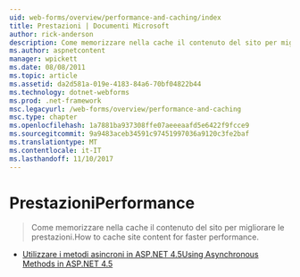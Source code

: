 ```yaml
---
uid: web-forms/overview/performance-and-caching/index
title: Prestazioni | Documenti Microsoft
author: rick-anderson
description: Come memorizzare nella cache il contenuto del sito per migliorare le prestazioni.
ms.author: aspnetcontent
manager: wpickett
ms.date: 08/08/2011
ms.topic: article
ms.assetid: da2d581a-019e-4183-84a6-70bf04822b44
ms.technology: dotnet-webforms
ms.prod: .net-framework
msc.legacyurl: /web-forms/overview/performance-and-caching
msc.type: chapter
ms.openlocfilehash: 1a7881ba937308ffe07aeeeaafd5e6422f9fcce9
ms.sourcegitcommit: 9a9483aceb34591c97451997036a9120c3fe2baf
ms.translationtype: MT
ms.contentlocale: it-IT
ms.lasthandoff: 11/10/2017
---
```

<a name="performance"></a><span data-ttu-id="8d85c-103">Prestazioni</span><span class="sxs-lookup"><span data-stu-id="8d85c-103">Performance</span></span>
====================
> <span data-ttu-id="8d85c-104">Come memorizzare nella cache il contenuto del sito per migliorare le prestazioni.</span><span class="sxs-lookup"><span data-stu-id="8d85c-104">How to cache site content for faster performance.</span></span>


- [<span data-ttu-id="8d85c-105">Utilizzare i metodi asincroni in ASP.NET 4.5</span><span class="sxs-lookup"><span data-stu-id="8d85c-105">Using Asynchronous Methods in ASP.NET 4.5</span></span>](using-asynchronous-methods-in-aspnet-45.md)
